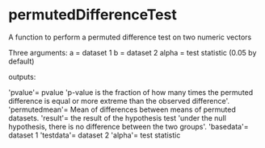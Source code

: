 # permutedDifferenceTest
A function to perform a permuted difference test on two numeric vectors

Three arguments:
a = dataset 1
b = dataset 2
alpha = test statistic (0.05 by default)

outputs:

'pvalue'= pvalue 'p-value is the fraction of how many times the permuted difference is equal or more extreme than the observed difference'.
'permutedmean'= Mean of differences between means of permuted datasets.
'result'= the result of the hypothesis test 'under the null hypothesis, there is no difference between the two groups'.
'basedata'= dataset 1
'testdata'= dataset 2
'alpha'= test statistic

